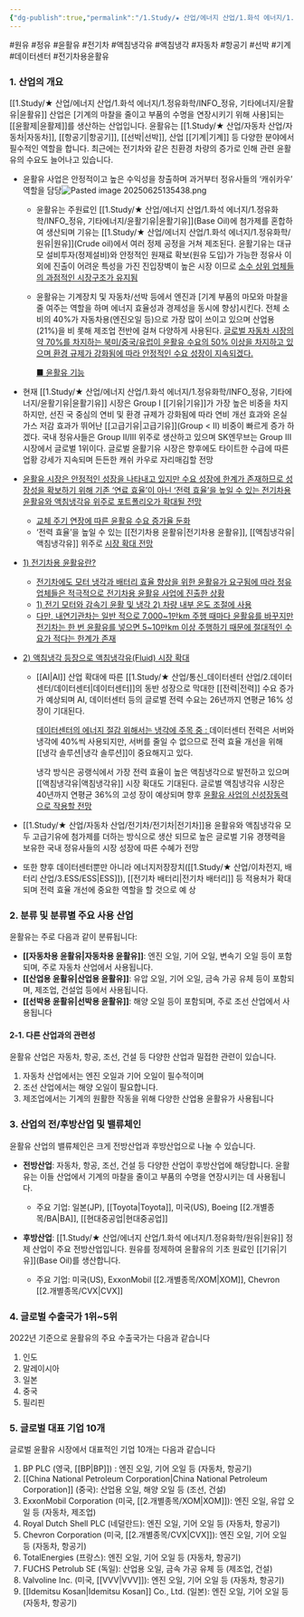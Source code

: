 ```yaml
---
{"dg-publish":true,"permalink":"/1.Study/★ 산업/에너지 산업/1.화석 에너지/1.정유화학/INFO_정유, 기타에너지/윤활유/","created":"2024-11-20T21:02:28.319+09:00","updated":"2025-06-25T13:54:42.467+09:00"}
---
```


#원유 #정유 #윤활유 #전기차 #액침냉각유 #액침냉각 #자동차 #항공기 #선박 #기계 #데이터센터 #전기차용윤활유



### 1. 산업의 개요

[[1.Study/★ 산업/에너지 산업/1.화석 에너지/1.정유화학/INFO_정유, 기타에너지/윤활유\|윤활유]] 산업은 [기계의 마찰을 줄이고 부품의 수명을 연장시키기 위해 사용]되는 [[윤활제\|윤활제]]를 생산하는 산업입니다. 윤활유는 [[1.Study/★ 산업/자동차 산업/자동차\|자동차]], [[항공기\|항공기]], [[선박\|선박]], 산업 [[기계\|기계]] 등 다양한 분야에서 필수적인 역할을 합니다. 최근에는 전기차와 같은 친환경 차량의 증가로 인해 관련 윤활유의 수요도 늘어나고 있습니다.

- 윤활유 사업은 안정적이고 높은 수익성을 창출하며 과거부터 정유사들의 ‘캐쉬카우’ 역할을 담당![Pasted image 20250625135438.png](/img/user/attachments/Pasted%20image%2020250625135438.png)
	- 윤활유는 주원료인 [[1.Study/★ 산업/에너지 산업/1.화석 에너지/1.정유화학/INFO_정유, 기타에너지/윤활기유\|윤활기유]](Base Oil)에 첨가제를 혼합하여 생산되며 기유는 [[1.Study/★ 산업/에너지 산업/1.화석 에너지/1.정유화학/원유\|원유]](Crude oil)에서 여러 정제 공정을 거쳐 제조된다. 윤활기유는 대규모 설비투자(정제설비)와 안정적인 원재료 확보(원유 도입)가 가능한 정유사 이외에 진출이 어려운 특성을 가진 진입장벽이 높은 시장 이므로 [소수 상위 업체들의 과점적인 시장구조가 유지됨](4.25_윤활유의%20히든밸류(feat.%20EV용,%20액침냉각).pdf#page=8&selection=76,0,162,3&color=yellow)
	- 윤활유는 기계장치 및 자동차/선박 등에서 엔진과 [기계 부품의 마모와 마찰을 줄 여주는 역할을 하며 에너지 효율성과 경제성을 동시에 향상]시킨다. 전체 소비의 40%가 자동차용(엔진오일 등)으로 가장 많이 쓰이고 있으며 산업용(21%)을 비 롯해 제조업 전반에 걸쳐 다양하게 사용된다. [글로벌 자동차 시장의 약 70%를 차지하는 북미/중국/유럽이 윤활유 수요의 50% 이상을 차지하고 있으며 환경 규제가 강화됨에 따라 안정적인 수요 성장이 지속되겠다.](4.25_윤활유의%20히든밸류(feat.%20EV용,%20액침냉각).pdf#page=9&selection=42,0,173,0&color=yellow)
	  
	  [■ 윤활유 기능](4.25_윤활유의%20히든밸류(feat.%20EV용,%20액침냉각).pdf#page=9&selection=257,0,259,2&color=yellow)
	  
- 현재 [[1.Study/★ 산업/에너지 산업/1.화석 에너지/1.정유화학/INFO_정유, 기타에너지/윤활기유\|윤활기유]] 시장은 Group I [[기유\|기유]]가 가장 높은 비중을 차지하지만, 선진 국 중심의 연비 및 환경 규제가 강화됨에 따라 연비 개선 효과와 온실가스 저감 효과가 뛰어난  [[고급기유\|고급기유]](Group < Ⅱ) 비중이 빠르게 증가 하겠다. 국내 정유사들은 Group Ⅱ/Ⅲ 위주로 생산하고 있으며 SK엔무브는 Group Ⅲ 시장에서 글로벌 1위이다. 글로벌 윤활기유 시장은 향후에도 타이트한 수급에 따른 업황 강세가 지속되며 든든한 캐쉬 카우로 자리매김할 전망
  
- [윤활유 시장은 안정적인 성장을 나타내고 있지만 수요 성장에 한계가 존재하므로 성장성을 확보하기 위해 기존 ‘연료 효율’이 아닌 ‘전력 효율’을 높일 수 있는 전기차용 윤활유와 액침냉각유 위주로 포트폴리오가 확대될 전망](4.25_윤활유의%20히든밸류(feat.%20EV용,%20액침냉각).pdf#page=3&selection=288,0,353,2&color=yellow)
  
	- [교체 주기 연장에 따른 윤활유 수요 증가율 둔화](4.25_윤활유의%20히든밸류(feat.%20EV용,%20액침냉각).pdf#page=13&selection=280,0,302,1&color=yellow)
	- ‘전력 효율’을 높일 수 있는 [[전기차용 윤활유\|전기차용 윤활유]], [[액침냉각유\|액침냉각유]] 위주로 [시장 확대 전망](4.25_윤활유의%20히든밸류(feat.%20EV용,%20액침냉각).pdf#page=13&selection=304,0,330,2&color=yellow)

- [1) 전기차용 윤활유란?](4.25_윤활유의%20히든밸류(feat.%20EV용,%20액침냉각).pdf#page=14&selection=25,0,30,1&color=yellow)
  
	- [전기차에도 모터 냉각과 배터리 효율 향상을 위한 윤활유가 요구됨에 따라 정유 업체들은 적극적으로 전기차용 윤활유 사업에 진출한 상황](4.25_윤활유의%20히든밸류(feat.%20EV용,%20액침냉각).pdf#page=14&selection=95,0,134,2&color=yellow)
	- [1) 전기 모터와 감속기 윤활 및 냉각 2) 차량 내부 온도 조절에 사용](4.25_윤활유의%20히든밸류(feat.%20EV용,%20액침냉각).pdf#page=14&selection=322,0,354,1&color=yellow)
	- [다만, 내연기관차는 일반 적으로 7,000~1만km 주행 때마다 윤활유를 바꾸지만 전기차는 한 번 윤활유를 넣으면 5~10만km 이상 주행하기 때문에 절대적인 수요가 적다는 한계가 존재](4.25_윤활유의%20히든밸류(feat.%20EV용,%20액침냉각).pdf#page=15&selection=219,1,269,2&color=yellow)

- [2) 액침냉각 등장으로 액침냉각유(Fluid) 시장 확대](4.25_윤활유의%20히든밸류(feat.%20EV용,%20액침냉각).pdf#page=17&selection=19,0,28,2&color=yellow)
  
	- [[AI\|AI]] 산업 확대에 따른 [[1.Study/★ 산업/통신_데이터센터 산업/2.데이터센터/데이터센터\|데이터센터]]의 동반 성장으로 막대한 [[전력\|전력]] 수요 증가가 예상되며 AI, 데이터센터 등의 글로벌 전력 수요는 26년까지 연평균 16% 성장이 기대된다.
	   
	  [데이터센터의 에너지 절감 위해서는 냉각에 주목 중 : ](4.25_윤활유의%20히든밸류(feat.%20EV용,%20액침냉각).pdf#page=19&selection=407,0,424,0&color=yellow)데이터센터 전력은 서버와 냉각에 40%씩 사용되지만, 서버를 줄일 수 없으므로 전력 효율 개선을 위해 [[냉각 솔루션\|냉각 솔루션]]이 중요해지고 있다. 
	  
	  
	  냉각 방식은 공랭식에서 가장 전력 효율이 높은 액침냉각으로 발전하고 있으며 [[액침냉각유\|액침냉각유]] 시장 확대도 기대된다. 글로벌 액침냉각유 시장은 40년까지 연평균 36%의 고성 장이 예상되며 향후 [윤활유 사업의 신성장동력으로 작용할 전망](4.25_윤활유의%20히든밸류(feat.%20EV용,%20액침냉각).pdf#page=3&selection=425,0,574,2&color=yellow)

- [[1.Study/★ 산업/자동차 산업/전기차/전기차\|전기차]]용 윤활유와 액침냉각유 모두 고급기유에 첨가제를 더하는 방식으로 생산 되므로 높은 글로벌 기유 경쟁력을 보유한 국내 정유사들의 시장 성장에 따른 수혜가 전망

- 또한 향후 데이터센터뿐만 아니라 에너지저장장치([[1.Study/★ 산업/이차전지, 배터리 산업/3.ESS/ESS\|ESS]]), [[전기차 배터리\|전기차 배터리]] 등 적용처가 확대되며 전력 효율 개선에 중요한 역할을 할 것으로 예 상
  


### 2. 분류 및 분류별 주요 사용 산업

윤활유는 주로 다음과 같이 분류됩니다:

- **[[자동차용 윤활유\|자동차용 윤활유]]**: 엔진 오일, 기어 오일, 변속기 오일 등이 포함되며, 주로 자동차 산업에서 사용됩니다.
- **[[산업용 윤활유\|산업용 윤활유]]**: 유압 오일, 기어 오일, 금속 가공 유체 등이 포함되며, 제조업, 건설업 등에서 사용됩니다.
- **[[선박용 윤활유\|선박용 윤활유]]**: 해양 오일 등이 포함되며, 주로 조선 산업에서 사용됩니다
#### 2-1. 다른 산업과의 관련성

윤활유 산업은 자동차, 항공, 조선, 건설 등 다양한 산업과 밀접한 관련이 있습니다. 
1) 자동차 산업에서는 엔진 오일과 기어 오일이 필수적이며
2) 조선 산업에서는 해양 오일이 필요합니다. 
3) 제조업에서는 기계의 원활한 작동을 위해 다양한 산업용 윤활유가 사용됩니다

### 3. 산업의 전/후방산업 및 밸류체인

윤활유 산업의 밸류체인은 크게 전방산업과 후방산업으로 나눌 수 있습니다.

- **전방산업**: 자동차, 항공, 조선, 건설 등 다양한 산업이 후방산업에 해당합니다. 윤활유는 이들 산업에서 기계의 마찰을 줄이고 부품의 수명을 연장시키는 데 사용됩니다.
    
    - 주요 기업: 일본(JP), [[Toyota\|Toyota]], 미국(US), Boeing [[2.개별종목/BA\|BA]], [[현대중공업\|현대중공업]] 
      
- **후방산업**: [[1.Study/★ 산업/에너지 산업/1.화석 에너지/1.정유화학/원유\|원유]] 정제 산업이 주요 전방산업입니다. 원유를 정제하여 윤활유의 기초 원료인 [[기유\|기유]](Base Oil)를 생산합니다.
    
    - 주요 기업: 미국(US), ExxonMobil [[2.개별종목/XOM\|XOM]], Chevron [[2.개별종목/CVX\|CVX]]

### 4. 글로벌 수출국가 1위~5위

2022년 기준으로 윤활유의 주요 수출국가는 다음과 같습니다

1. 인도
2. 말레이시아
3. 일본
4. 중국
5. 필리핀

### 5. 글로벌 대표 기업 10개

글로벌 윤활유 시장에서 대표적인 기업 10개는 다음과 같습니다

1. BP PLC (영국, [[BP\|BP]]) : 엔진 오일, 기어 오일 등 (자동차, 항공기)
2. [[China National Petroleum Corporation\|China National Petroleum Corporation]] (중국): 산업용 오일, 해양 오일 등 (조선, 건설)
4. ExxonMobil Corporation (미국, [[2.개별종목/XOM\|XOM]]): 엔진 오일, 유압 오일 등 (자동차, 제조업)
5. Royal Dutch Shell PLC (네덜란드): 엔진 오일, 기어 오일 등 (자동차, 항공기)
6. Chevron Corporation (미국, [[2.개별종목/CVX\|CVX]]): 엔진 오일, 기어 오일 등 (자동차, 항공기)
7. TotalEnergies (프랑스): 엔진 오일, 기어 오일 등 (자동차, 항공기)
8. FUCHS Petrolub SE (독일): 산업용 오일, 금속 가공 유체 등 (제조업, 건설)
9. Valvoline Inc. (미국, [[VVV\|VVV]]): 엔진 오일, 기어 오일 등 (자동차, 항공기)
10. [[Idemitsu Kosan\|Idemitsu Kosan]] Co., Ltd. (일본): 엔진 오일, 기어 오일 등 (자동차, 항공기)